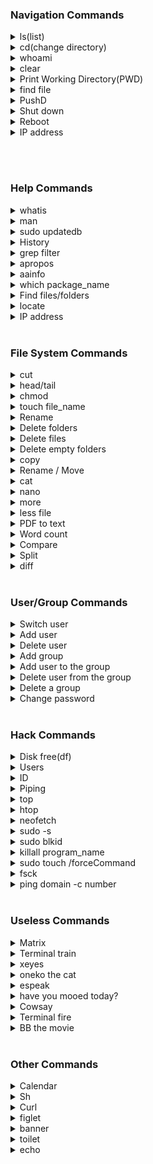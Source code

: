 ### Navigation Commands

<details>
<summary>ls(list)</summary>
Use to list out the directory.
<pre>
eg: ls 
    ls -l (long)
    ls -a (all file)
</pre>
</details>

<details>
<summary>cd(change directory)</summary>
Use to change the directory
<pre>
eg: cd education
</pre>
</details>

<details>
<summary>whoami</summary>
Use to display the current user
<pre>
eg: whoami
</pre>
</details>

<details>
<summary>clear</summary>
Use to clear the screen.
<pre>
eg: clear
</pre>
</details>

<details>
<summary>Print Working Directory(PWD)</summary>
Use to display the path of current directory.
<pre>
eg: pwd
</pre>
</details>

<details>
<summary>find file</summary>
To print out the extension of the file.
<pre>
eg: file filename
</pre>
</details>

<details>
<summary>PushD</summary>
Used to push a new layer of directory over the current directory.
Useful with the popd command.
<pre>
eg: pushd /folder1/folder2/folder3
    popd 
</pre>
</details>

<details>
<summary>Shut down</summary>
Use to Shut down
<pre>
eg: sudo shutdown -r 15
    //reboot the system in 15 minutes
    sudo shutdown -c
    //cancel the count down
    sudo shutdown -h now
    //shut down the system
    
</pre>
</details>

<details>
<summary>Reboot</summary>
Use to Reboot
<pre>
eg: sudo reboot
</pre>
</details>

<details>
<summary>IP address</summary>
Use to check the ip, including address.
<pre>
eg: ip a
</pre>
</details>

<br/><br/>

### Help Commands

<details>
<summary>whatis</summary>
used to print a small description about the command.
<pre>
eg: whatis ls
</pre>
</details>

<details>
<summary>man</summary>
Use to pull out the manual for the given command
<pre>
eg: man htop
    man nano
    man neofetch
    man man
</pre>
</details>

<details>
<summary>sudo updatedb</summary>
used to update the data-base of locate command.
<pre>
eg: sudo updatedb
</pre>
</details>

<details>
<summary>History</summary>
Use to display the command history
<pre>
eg: history
</pre>
</details>

<details>
<summary>grep filter</summary>
Use to filter-out, and search the command result.
Useful with piping
<pre>
eg: history | grep cd
</pre>
</details>

<details>
<summary>apropos</summary>
used to list and display all the commands related to the given tag.
<pre>
eg: apropos date
    apropos file
</pre>
</details>

<details>
<summary>aainfo</summary>
used to list the basic details about the screen and etc..
<pre>
eg: aainfo
</pre>
</details>

<details>
<summary>which package_name</summary>
which display the path to the package.
<pre>
eg: sudo which google-chrome
    which cat
</pre>
</details>

<details>
<summary>Find files/folders</summary>
Use to find and display the file or folder.
<pre>
eg: find filename
    find . -iname A.txt
</pre>
</details>

<details>
<summary>locate</summary>
Used to locate the exe file of the given command/file/program etc...
<pre>
eg: locate fileName
</pre>
</details>
<details>
<summary>IP address</summary>
Used to display network address.
<pre>
eg: ip addr
</pre>
</details>
<br/>

### File System Commands

<details>   
<summary>cut</summary>
Use to cut strings.
<pre>
eg: echo "hello" | cut -c1
    h
    echo "hello" | cut -c1,5
    ho
    echo "hello" | cut -c2-
    ello
    echo "hello" | cut -c2-4
    ell
    echo "$line" | cut -f1-4
        A field is a string started from the begining 
        or a white-space to the next white-space or end
    -d
        A delimiter is a way of marking the string
        -d"*" in the "*" has been marked
        cut -d"*" -f2 -> cut after *
        cut -d"*" -f1 -> cut before *
        echo "$line" | cut -d"*" -f1,2,3 cut 3 strings
        sperated by *
</pre>
</details>

<details>   
<summary>head/tail</summary>
head display the lines from the head
tail display the lines from the tail
<pre>
eg: head hisFile newFile
    display 10 hisFile and newFile lines
    head hisFile
    display first 10 hisFile lines
    tail history 
    display last 10 hisFile lines
    -n -> number of lines
    -c -> number of chars
    -f -> live update
    tail -f dmesg
    
</pre>
</details>

<details>
<summary>chmod</summary>
Use to change the permissions to file
chmod [-R][who][+,-,=][permission]filename
<pre>
-R: recursive, allow to effect everything under that folder
who: u -> user, g ->group, o ->others a ->all
+ -> add permission
- -> remove permission
== -> assign permission
permission : w -> write, r -> read, x -> execute
eg: chmod a+w file.txt (all users can write to the file.txt)
    chmod -R g+x folder (all groups can execute all the files in the folder)
    chmod g+w, o-rw, a+x file.txt (dealing with multiple permissions)
</pre>
</details>

<details>   
<summary>touch file_name</summary>
Use to create file.
<pre>
eg: touch file.txt
    touch file1 file2 fileN
</pre>
</details>

<details>
<summary>Rename</summary>
Use to rename files.
<pre>
eg: mv file1name file2name
</pre>
</details>

<details>
<summary>Delete folders</summary>
Use to rename folders.
<pre>
eg: rmdir foldername
    // only work if the folder has nothing on it.
    rm -r foldername 
    // if the folder has something.
</pre>
</details>

<details>
<summary>Delete files</summary>
Use to delete files.
<pre>
eg: rm filename
    rm * (remove all files)
    rm *.png (remove all png files)
    rm firstName* (remove all files starts with the firstName)
    rm -r folder (remove folder)
</pre>
</details>

<details>
<summary>Delete empty folders</summary>
used to delete folders which don't have  any content in it.
<pre>
eg: rmdir folderName
</pre>
</details>

<details>
<summary>copy</summary>
used to copy a file.
<pre>
eg: cp file1Path file2Path
    cp fileName  newFileName
</pre>
</details>

<details>
<summary>Rename / Move</summary>
used to rename and move file and folders.
<pre>
eg: mv oldFile newFile (the oldFile will get rewrites by the newFile)
</pre>
</details>

<details>
<summary>cat</summary>
Cat read, write, and display the content into the terminal
(text files)
<pre>
eg: // read file
    cat /etc/fstab
    cat file_path
    // write file
    cat >> filename (append content)
    cat > filename (rewrite the file)
    type the content
    // concatenate files
    cat fileone filetwo
    cat fileone.txt >> filetwo.txt (append content)
    cat fileone.txt > filetwo.txt (rewrite the file)
</pre>
</details>

<details>
<summary>nano</summary>
nano is a text editor in linux.
(text files)
<pre>
eg: // read/write file
    nano /etc/fstab
    nano file_path
    nano fileName
</pre>
</details>

<details>
<summary>more</summary>
more is an predecessor of less.
<pre>
eg: more fileName
</pre>
</details>

<details>
<summary>less file</summary>
Use to display text content to the screen,
like cat but it is more easy to hover over long texts,
'Q' to exit.
<pre>
eg: less file.txt
</pre>
</details>

<details>   
<summary>PDF to text</summary>
Use to convert pdf file to text file.
<pre>
eg: pdftotext fileName
</pre>
</details>

<details>
<summary>Word count</summary>
Return the word count with in the file given.
<pre>
eg: wc fileName
</pre>
</details>

<details>
<summary>Compare</summary>
Compare two files and return the result.
<pre>
eg: cmp file1 file2
</pre>
</details>

<details>
<summary>Split</summary>
Split is used to make a copy of the file at the instance.
<pre>
eg: split fileName
</pre>
</details>

<details>
<summary>diff</summary>
Return the differences two files.
<pre>
eg: diff file1 file2
</pre>
</details>

<br/>

### User/Group Commands

<details>
<summary>Switch user</summary>
Use to switch between users
<pre>
eg: su user2
    cd ~
    exit
    su user1
    cd ~
    exit
</pre>
</details>

<details>
<summary>Add user</summary>
Use to add new user.
<pre>
eg: adduser name
</pre>
</details>

<details>
<summary>Delete user</summary>
Use to delete a user.
<pre>
eg: deluser name
</pre>
</details>

<details>
<summary>Add group</summary>
Use to add new group
<pre>
eg: addgroup groupname
</pre>
</details>

<details>
<summary>Add user to the group</summary>
Use to add user to a specific group.
<pre>
eg: usermod -a -G groupname username
</pre>
</details>

<details>
<summary>Delete user from the group</summary>
Use to remove user form certain group.
<pre>
eg: gpasswd -d username groupname
</pre>
</details>

<details>
<summary>Delete a group</summary>
Use to delete a group
<pre>
eg: delgroup groupname
</pre>
</details>

<details>
<summary>Change password</summary>
Use to change the password
<pre>
eg: passwd username
    passwd
</pre>
</details>
<br/>

### Hack Commands

<details>
<summary>Disk free(df)</summary>
Use to check the disk status,
<pre>
eg: df
    df -h
</pre>
</details>

<details>
<summary>Users</summary>
Use to display the users logged into the system.
<pre>
eg: users
</pre>
</details>

<details>
<summary>ID</summary>
Use to display the id numbers of the user.
<pre>
eg: id
    id -un
</pre>
</details>

<details>
<summary>Piping</summary>
Use one command on another command.
<pre>
eg: history | less
    ls -la /> file.txt
</pre>
</details>

<details>
<summary>top</summary>
Use to display the background tasks
<pre>
eg: top
</pre>
</details>

<details>
<summary>htop</summary>
Use to display the background tasks running on the system
<pre>
eg: htop
</pre>
</details>

<details>
<summary>neofetch</summary>
Use to display basic info about the system
<pre>
eg: neofetch
</pre>
</details>

<details>
<summary>sudo -s</summary>
extend the sudo, and lock the terminal to the root.
type exit to exit begin a root user. 
<pre>
eg: sudo -s
    apt-get update
    apt-get upgrade
</pre>
</details>

<details>
<summary>sudo blkid</summary>
Use to list all the drives on the system
with the UUID and TYPE
<pre>
eg: sudo blkid
</pre>
</details>

<details>
<summary>killall program_name</summary>
To kill the program
<pre>
eg: killall chrome
</pre>
</details>

<details>
<summary>sudo touch /forceCommand</summary>
Use to create a flag file (file which execute on boot).
useful for run scripts on startup.
<pre>
eg: sudo touch /forcefsck
</pre>
</details>

<details>
<summary>fsck</summary>
Use to check the files, similar to chkdsk in windows.
file system check
<pre>
eg: sudo fsck
</pre>
</details>

<details>
<summary>ping domain -c number</summary>
ping is used to check internet connection
<pre>
eg: ping www.google.com 
    ping www.google.com -c 3
</pre>
</details>

<br/>

### Useless Commands

<details>
<summary>Matrix</summary>
Use to display the matrix effects
<pre>
eg: cmatrix
    cmatrix -a
    cmatrix -b
    cmatrix -B
    cmatrix -r
    etc..
</pre>
</details>

<details>
<summary>Terminal train</summary>
Use to display a moving train
<pre>
eg: sl
    sl -a
    sl -s
    etc...
</pre>
</details>

<details>
<summary>xeyes</summary>
Use to display two eyes on the monitor
<pre>
eg: xeyes
</pre>
</details>

<details>
<summary>oneko the cat</summary>
Use to display a cat chasing the cursor.
<pre>
eg: oneko
</pre>
</details>

<details>
<summary>espeak</summary>
Use to speak the following text
<pre>
eg: espeak hello
</pre>
</details>

<details>
<summary>have you mooed today?</summary>
Use to display a cow
<pre>
eg: apt-get moo
                 (__)
                 (oo)
           /------\/
          / |    ||
         *  /\---/\
            ~~   ~~
            
..."Have you mooed today?"...
</pre>
</details>

<details>
<summary>Cowsay</summary>
Use to display a dialogs
<pre>
eg: cowsay happy
 _______
< happy >
 -------
        \   ^__^
         \  (oo)\_______
            (__)\       )\/\
                ||----w |
                ||     ||
                
   cowthink happy
    _______
   ( happy )
    -------
           o   ^__^
            o  (oo)\_______
               (__)\       )\/\
                   ||----w |
                   ||     ||
   cowsay -f ghostbusters who you gonna call
   cowsay -f dragon-and-cow "message"
  
</pre>
</details>

<details>
<summary>Terminal fire</summary>
Use to display a fire
<pre>
eg: aafire
</pre>
</details>

<details>
<summary>BB the movie</summary>
Use to display the text give in screen
<pre>
eg: bb
</pre>
</details>

<br/>

### Other Commands

<details>
<summary>Calendar </summary>
Used to display a simple calendar.
<pre>
eg: cal
</pre>
</details>

<details>
<summary>Sh</summary>
Used to open a temporary sh file
<pre>
eg: sh
</pre>
</details>

<details>
<summary>Curl</summary>
Used to display html of the given url.
C-url
<pre>
eg: curl https://google.com
    curl https://github.com/AbhilashTUofficial
</pre>
</details>

<details>
<summary>figlet</summary>
Use to display the text give in screen
<pre>
eg: figlet this is cool
</pre>
</details>

<details>
<summary>banner</summary>
Use to display the text give in screen
<pre>
eg: banner this is cool
</pre>
</details>

<details>
<summary>toilet</summary>
Use to display the text give in screen
<pre>
eg: toilet this is cool
    toilet -f mono12
    toilet -F metal
    toilet -f mono12
    A
        ▄▄
       ████
       ████
      ██  ██
      ██████
     ▄██  ██▄
     ▀▀    ▀▀

    etc...
</pre>
</details>

<details>
<summary>echo</summary>
Use to display the text give in screen
<pre>
eg: echo hello world!!!
</pre>
</details>

<br/>
